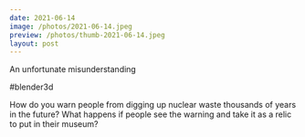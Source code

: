 ```yaml
---
date: 2021-06-14
image: /photos/2021-06-14.jpeg
preview: /photos/thumb-2021-06-14.jpeg
layout: post
---
```


An unfortunate misunderstanding

#blender3d

How do you warn people from digging up nuclear waste thousands of years in the future? What happens if people see the warning and take it as a relic to put in their museum?
